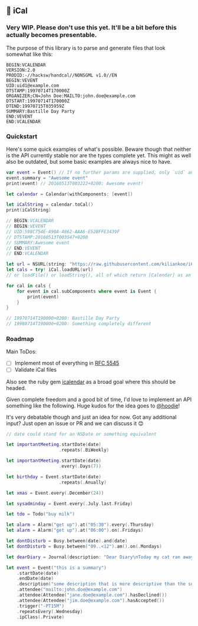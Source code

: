 ## 📅 iCal

### Very WIP. Please don't use this yet. It'll be a bit before this actually becomes presentable.

The purpose of this library is to parse and generate files that look somewhat like this:

```
BEGIN:VCALENDAR
VERSION:2.0
PRODID:-//hacksw/handcal//NONSGML v1.0//EN
BEGIN:VEVENT
UID:uid1@example.com
DTSTAMP:19970714T170000Z
ORGANIZER;CN=John Doe:MAILTO:john.doe@example.com
DTSTART:19970714T170000Z
DTEND:19970715T035959Z
SUMMARY:Bastille Day Party
END:VEVENT
END:VCALENDAR
```

### Quickstart

Here's some quick examples of what's possible. Beware though that neither is the API currently stable nor are the types complete yet.
This might as well also be outdated, but some basic examples are always nice to have.

```swift
var event = Event() // If no further params are supplied, only `uid` and `dtstamp` are set.
event.summary = "Awesome event"
print(event) // 20160513T003222+0200: Awesome event!

let calendar = Calendar(withComponents: [event])

let iCalString = calendar.toCal()
print(iCalString)

// BEGIN:VCALENDAR
// BEGIN:VEVENT
// UID:598C754E-A90A-4862-AAA6-E52BFFE3439F
// DTSTAMP:20160513T003547+0200
// SUMMARY:Awesome event
// END:VEVENT
// END:VCALENDAR
```

```swift
let url = NSURL(string: "https://raw.githubusercontent.com/kiliankoe/iCal/master/example.ics")!
let cals = try! iCal.loadURL(url)
// or loadFile() or loadString(), all of which return [Calendar] as an ics file can contain multiple calendars

for cal in cals {
    for event in cal.subComponents where event is Event {
        print(event)
    }
}

// 19970714T190000+0200: Bastille Day Party
// 19980714T190000+0200: Something completely different
```

### Roadmap

Main ToDos:

 - [ ] Implement most of everything in [RFC 5545](https://tools.ietf.org/html/rfc5545)
 - [ ] Validate iCal files

Also see the ruby gem [icalendar](https://github.com/icalendar/icalendar) as a broad goal where this should be headed.

Given complete freedom and a good bit of time, I'd love to implement an API something like the following.
Huge kudos for the idea goes to [@hoodie](https://github.com/hoodie)!

It's very debatable though and just an idea for now. Got any additional input? Just open an issue or PR and we can discuss it 😊

```swift
// date could stand for an NSDate or something equivalent

let importantMeeting.startDate(date)
                    .repeats(.BiWeekly)

let importantMeeting.startDate(date)
                    .every(.Days(7))

let birthday = Event.startDate(date)
                    .repeats(.Anually)

let xmas = Event.every(.December(24))

let sysadminday = Event.every(.July.last.Friday)

let tdo = Todo("buy milk")

let alarm = Alarm("get up").at("05:30").every(.Thursday)
let alarm = Alarm("get up").at("06:00").on(.Fridays)

let dontDisturb = Busy.between(date).and(date)
let dontDisturb = Busy.between("09..<12").am().on(.Mondays)

let dearDiary = Journal(description: "Dear Diary\nToday my cat ran away. Now I'm sad.")

let event = Event("this is a summary")
    .startDate(date)
    .endDate(date)
    .description("some description that is more descriptive than the summary")
    .attendee("mailto:john.doe@example.com")
    .attendee(Attendee("jane.doe@example.com").hasDeclined())
    .attendee(Attendee("jim.doe@example.com").hasAccepted())
    .trigger("-PT15M")
    .repeatsEvery(.Wednesday)
    .ipClass(.Private)
```
